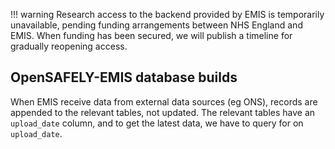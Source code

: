 !!! warning
    Research access to the backend provided by EMIS is temporarily unavailable,
    pending funding arrangements between NHS England and EMIS.
    When funding has been secured,
    we will publish a timeline for gradually reopening access.

## OpenSAFELY-EMIS database builds

When EMIS receive data from external data sources (eg ONS), records are appended to the
relevant tables, not updated.  The relevant tables have an `upload_date` column, and to get the latest data, we have to query for on `upload_date`.
